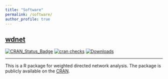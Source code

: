 ```yaml
---
title: "Software"
permalink: /software/
author_profile: true
---
```


## [wdnet](https://cran.r-project.org/web/packages/wdnet/index.html)
<!-- badges: start -->
[![CRAN_Status_Badge](http://www.r-pkg.org/badges/version-last-release/wdnet)](https://cran.r-project.org/package=wdnet)
[![cran checks](https://badges.cranchecks.info/summary/wdnet.svg)](https://cran.r-project.org/web/checks/check_results_wdnet.html)
[![Downloads](https://cranlogs.r-pkg.org/badges/wdnet)](https://cran.r-project.org/package=wdnet)
<!-- badges: end -->
---
This is a R package for weighted directed network analysis. The package is publicly
available on the [CRAN](https://cran.r-project.org/web/packages/wdnet/index.html).
